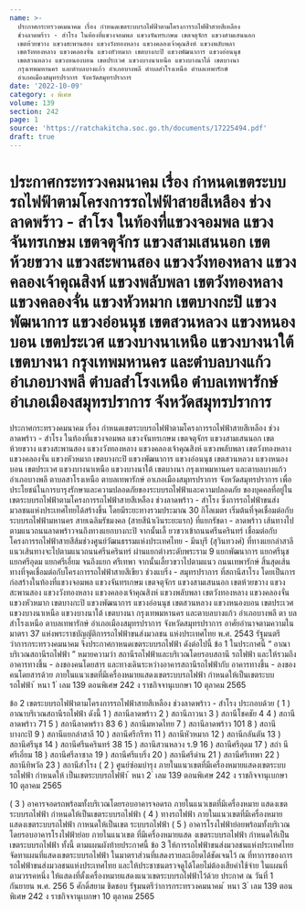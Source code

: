 ```yaml
---
name: >-
  ประกาศกระทรวงคมนาคม เรื่อง กำหนดเขตระบบรถไฟฟ้าตามโครงการรถไฟฟ้าสายสีเหลือง
  ช่วงลาดพร้าว - สำโรง ในท้องที่แขวงจอมพล แขวงจันทรเกษม เขตจตุจักร แขวงสามเสนนอก
  เขตห้วยขวาง แขวงสะพานสอง แขวงวังทองหลาง แขวงคลองเจ้าคุณสิงห์ แขวงพลับพลา
  เขตวังทองหลาง แขวงคลองจั่น แขวงหัวหมาก เขตบางกะปิ แขวงพัฒนาการ แขวงอ่อนนุช
  เขตสวนหลวง แขวงหนองบอน เขตประเวศ แขวงบางนาเหนือ แขวงบางนาใต้ เขตบางนา
  กรุงเทพมหานคร และตำบลบางแก้ว อำเภอบางพลี ตำบลสำโรงเหนือ ตำบลเทพารักษ์
  อำเภอเมืองสมุทรปราการ จังหวัดสมุทรปราการ
date: '2022-10-09'
category: ง พิเศษ
volume: 139
section: 242
page: 1
source: 'https://ratchakitcha.soc.go.th/documents/17225494.pdf'
draft: true
---
```


# ประกาศกระทรวงคมนาคม เรื่อง กำหนดเขตระบบรถไฟฟ้าตามโครงการรถไฟฟ้าสายสีเหลือง ช่วงลาดพร้าว - สำโรง ในท้องที่แขวงจอมพล แขวงจันทรเกษม เขตจตุจักร แขวงสามเสนนอก เขตห้วยขวาง แขวงสะพานสอง แขวงวังทองหลาง แขวงคลองเจ้าคุณสิงห์ แขวงพลับพลา เขตวังทองหลาง แขวงคลองจั่น แขวงหัวหมาก เขตบางกะปิ แขวงพัฒนาการ แขวงอ่อนนุช เขตสวนหลวง แขวงหนองบอน เขตประเวศ แขวงบางนาเหนือ แขวงบางนาใต้ เขตบางนา กรุงเทพมหานคร และตำบลบางแก้ว อำเภอบางพลี ตำบลสำโรงเหนือ ตำบลเทพารักษ์ อำเภอเมืองสมุทรปราการ จังหวัดสมุทรปราการ

ประกาศกระทรวงคมนาคม เรื่อง กำหนดเขตระบบรถไฟฟ้าตามโครงการรถไฟฟ้าสายสีเหลือง ช่วงลาดพร้าว - สำโรง ในท้องที่แขวงจอมพล แขวงจันทรเกษม เขตจตุจักร แขวงสามเสนนอก เขตห้วยขวาง แขวงสะพานสอง แขวงวังทองหลาง แขวงคลองเจ้าคุณสิงห์ แขวงพลับพลา เขตวังทองหลาง แขวงคลองจั่น แขวงหัวหมาก เขตบางกะปิ แขวงพัฒนาการ แขวงอ่อนนุช เขตสวนหลวง แขวงหนองบอน เขตประเวศ แขวงบางนาเหนือ แขวงบางนาใต้ เขตบางนา กรุงเทพมหานคร และตาบลบางแก้ว อำเภอบางพลี ตาบลสาโรงเหนือ ตาบลเทพารักษ์ อาเภอเมืองสมุทรปราการ จังหวัดสมุทรปราการ เพื่อประโยชน์ในการบารุงรักษาและความปลอดภัยของระบบรถไฟฟ้าและความปลอดภัย ของบุคคลที่อยู่ในเขตระบบรถไฟฟ้าตามโครงการรถไฟฟ้าสายสีเหลือง ช่วงลาดพร้าว - สำโรง ซึ่งการรถไฟฟ้าขนส่งมวลชนแห่งประเทศไทยได้สร้างขึ้น โดยมีระยะทางรวมประมาณ 30 กิโลเมตร เริ่มต้นที่จุดเชื่อมต่อกับระบบรถไฟฟ้ามหานคร สายเฉลิมรัชมงคล (สายสีน้าเงินระยะแรก) ที่แยกรัชดา - ลาดพร้าว เส้นทางไปตามแนวถนนลาดพร้าวจนถึงทางแยกบางกะปิ จากนั้นเลี้ ยวขวาเข้าถนนศรีนครินทร์ เชื่อมต่อกับโครงการรถไฟฟ้าสายสีส้มช่วงศูนย์วัฒนธรรมแห่งประเทศไทย - มีนบุรี (สุวินทวงศ์) ที่ทางแยกลำสาลี แนวเส้นทางจะไปตามแนวถนนศรีนครินทร์ ผ่านแยกต่างระดับพระราม 9 แยกพัฒนาการ แยกศรีนุช แยกศรีอุดม แยกศรีเอี่ยม จนถึงแยก ศรีเทพา จากนั้นเลี้ยวขวาไปตามแนว ถนนเทพารักษ์ สิ้นสุดเส้นทางที่จุดเชื่อมต่อกับโครงการรถไฟฟ้าสายสีเขียว ช่วงแบริ่ง - สมุทรปราการ ที่สถานีสาโรง โดยเป็นการก่อสร้างในท้องที่แขวงจอมพล แขวงจันทรเกษม เขตจตุจักร แขวงสามเสนนอก เขตห้วยขวาง แขวงสะพานสอง แขวงวังทองหลาง แขวงคลองเจ้าคุณสิงห์ แขวงพลับพลา เขตวังทองหลาง แขวงคลองจั่น แขวงหัวหมาก เขตบางกะปิ แขวงพัฒนาการ แขวงอ่อนนุช เขตสวนหลวง แขวงหนองบอน เขตประเวศ แขวงบางนาเหนือ แขวงบางนาใต้ เขตบางนา กรุงเทพมหานคร และตาบลบางแก้ว อำเภอบางพลี ตา บลสำโรงเหนือ ตาบลเทพารักษ์ อำเภอเมืองสมุทรปราการ จังหวัดสมุทรปราการ อาศัยอำนาจตามความในมาตรา 37 แห่งพระราชบัญญัติการรถไฟฟ้าขนส่งมวลชน แห่งประเทศไทย พ.ศ. 2543 รัฐมนตรีว่าการกระทรวงคมนาคม จึงประกาศกาหนดเขตระบบรถไฟฟ้า ดังต่อไปนี้ ข้อ 1 ในประกาศนี้ “ อาณาบริเวณสถานีรถไฟฟ้า ” หมายความว่า สถานีรถไฟฟ้าและบริเวณโดยรอบสถานี รถไฟฟ้า และให้รวมถึงอาคารทางขึ้น - ลงของคนโดยสาร และทางเดินระหว่างอาคารสถานีรถไฟฟ้ากับ อาคารทางขึ้น - ลงของคนโดยสารด้วย ภายในแนวเขตที่มีเครื่องหมายแสดงเขตระบบรถไฟฟ้า กำหนดให้เป็นเขตระบบรถไฟฟ้า ้ หนา 1 ่ เลม 139 ตอนพิเศษ 242 ง ราชกิจจานุเบกษา 10 ตุลาคม 2565

ข้อ 2 เขตระบบรถไฟฟ้าตามโครงการรถไฟฟ้าสายสีเหลือง ช่วงลาดพร้าว - สำโรง ประกอบด้วย ( 1 ) อาณาบริเวณสถานีรถไฟฟ้า ดังนี้ 1 ) สถานีลาดพร้าว 2 ) สถานีภาวนา 3 ) สถานีโชคชัย 4 4 ) สถานีลาดพร้าว 71 5 ) สถานีลาดพร้าว 83 6 ) สถานีมหาดไทย 7 ) สถานีลาดพร้าว 101 8 ) สถานีบางกะปิ 9 ) สถานีแยกลำสาลี 10 ) สถานีศรีกรีฑา 11 ) สถานีหัวหมาก 12 ) สถานีกลันตัน 13 ) สถานีศรีนุช 14 ) สถานีศรีนครินทร์ 38 15 ) สถานีสวนหลวง ร.9 16 ) สถานีศรีอุดม 17 ) สถำ นีศรีเอี่ยม 18 ) สถานีศรีลาซาล 19 ) สถานีศรีแบริ่ง 20 ) สถานีศรีด่าน 21 ) สถานีศรีเทพา 22 ) สถานีทิพวัล 23 ) สถานีสำโรง ( 2 ) ศูนย์ซ่อมบำรุง ภายในแนวเขตที่มีเครื่องหมายแสดงเขตระบบรถไฟฟ้า กำหนดให้ เป็นเขตระบบรถไฟฟ้า ้ หนา 2 ่ เลม 139 ตอนพิเศษ 242 ง ราชกิจจานุเบกษา 10 ตุลาคม 2565

( 3 ) อาคารจอดรถพร้อมทั้งบริเวณโดยรอบอาคารจอดรถ ภายในแนวเขตที่มีเครื่องหมาย แสดงเขตระบบรถไฟฟ้า กำหนดให้เป็นเขตระบบรถไฟฟ้า ( 4 ) ทางรถไฟฟ้า ภายในแนวเขตที่มีเครื่องหมายแสดงเขตระบบรถไฟฟ้า กาหนดให้เป็นเขต ระบบรถไฟฟ้า ( 5 ) อาคารโรงไฟฟ้าย่อยพร้อมทั้งบริเวณโดยรอบอาคารโรงไฟฟ้าย่อย ภายในแนวเขต ที่มีเครื่องหมายแสด งเขตระบบรถไฟฟ้า กำหนดให้เป็นเขตระบบรถไฟฟ้า ทั้งนี้ ตามแผนผังท้ายประกาศนี้ ข้อ 3 ให้การรถไฟฟ้าขนส่งมวลชนแห่งประเทศไทย จัดทาแผนที่แสดงเขตระบบรถไฟฟ้า ในมาตราส่วนที่แสดงรายละเอียดได้ชัดเจนไว้ ณ ที่ทาการของการรถไฟฟ้าขนส่งมวลชนแห่งประเทศไทย และให้ประชาชนตรวจดูได้โดยไม่ต้องเสียค่าใช้จ่าย ในแผนที่ตามวรรคหนึ่ง ให้แสดงที่ตั้งเครื่องหมายแสดงแนวเขตระบบรถไฟฟ้าไว้ด้วย ประกาศ ณ วันที่ 1 กันยายน พ.ศ. 256 5 ศักดิ์สยาม ชิดชอบ รัฐมนตรีว่าการกระทรวงคมนาคม ้ หนา 3 ่ เลม 139 ตอนพิเศษ 242 ง ราชกิจจานุเบกษา 10 ตุลาคม 2565

